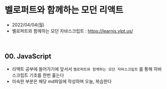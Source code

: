 # 벨로퍼트와 함께하는 모던 리액트
- 2022/04/04(월)
- 벨로퍼트와 함께하는 모던 자바스크립트 : https://learnjs.vlpt.us/

<br>


## 00. JavaScript 
- 리액트 공부에 들어가기에 앞서서 `벨로퍼트와 함께하는 모던 자바스크립트` 를 통해 자바스크립트 기초를 한번 훑는다
- 미숙한 부분은 해당 md파일에 작성하며 오늘, 복습한다

<br>

### 